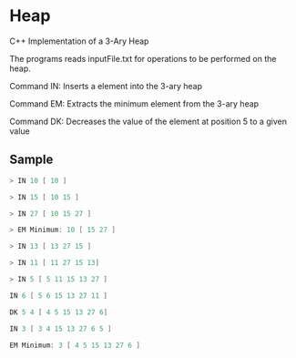 # Heap
C++ Implementation of a 3-Ary Heap

The programs reads inputFile.txt for operations to be performed on the heap.

Command IN: Inserts a element into the 3-ary heap

Command EM: Extracts the minimum element from the 3-ary heap

Command DK: Decreases the value of the element at position 5 to a given value


## Sample

```cpp
> IN 10 [ 10 ]

> IN 15 [ 10 15 ]

> IN 27 [ 10 15 27 ]

> EM Minimum: 10 [ 15 27 ]

> IN 13 [ 13 27 15 ]

> IN 11 [ 11 27 15 13]

> IN 5 [ 5 11 15 13 27 ]

IN 6 [ 5 6 15 13 27 11 ] 

DK 5 4 [ 4 5 15 13 27 6]

IN 3 [ 3 4 15 13 27 6 5 ]

EM Minimum: 3 [ 4 5 15 13 27 6 ]
```


